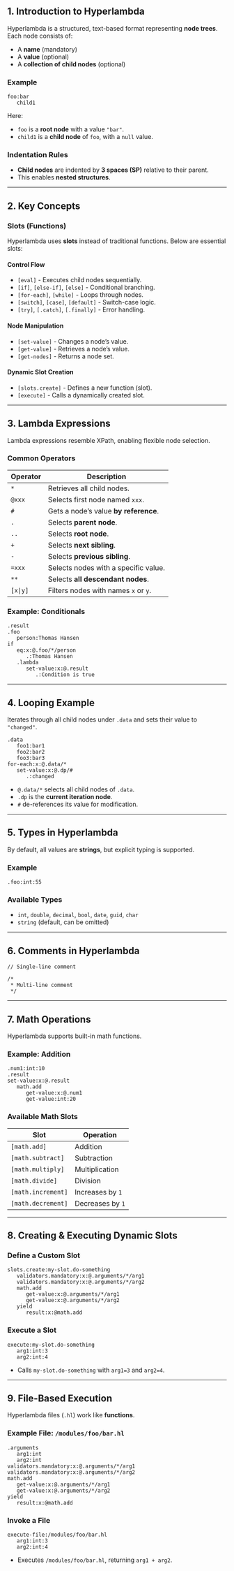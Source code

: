 ## **1. Introduction to Hyperlambda**
Hyperlambda is a structured, text-based format representing **node trees**. Each node consists of:
- A **name** (mandatory)
- A **value** (optional)
- A **collection of child nodes** (optional)

### **Example**
```hyperlambda
foo:bar
   child1
```
Here:
- `foo` is a **root node** with a value `"bar"`.
- `child1` is a **child node** of `foo`, with a `null` value.

### **Indentation Rules**
- **Child nodes** are indented by **3 spaces (SP)** relative to their parent.
- This enables **nested structures**.

---

## **2. Key Concepts**
### **Slots (Functions)**
Hyperlambda uses **slots** instead of traditional functions. Below are essential slots:

#### **Control Flow**
- `[eval]` - Executes child nodes sequentially.
- `[if]`, `[else-if]`, `[else]` - Conditional branching.
- `[for-each]`, `[while]` - Loops through nodes.
- `[switch]`, `[case]`, `[default]` - Switch-case logic.
- `[try]`, `[.catch]`, `[.finally]` - Error handling.

#### **Node Manipulation**
- `[set-value]` - Changes a node’s value.
- `[get-value]` - Retrieves a node’s value.
- `[get-nodes]` - Returns a node set.

#### **Dynamic Slot Creation**
- `[slots.create]` - Defines a new function (slot).
- `[execute]` - Calls a dynamically created slot.

---

## **3. Lambda Expressions**
Lambda expressions resemble XPath, enabling flexible node selection.

### **Common Operators**
| Operator | Description |
|----------|------------|
| `*` | Retrieves all child nodes. |
| `@xxx` | Selects first node named `xxx`. |
| `#` | Gets a node’s value **by reference**. |
| `.` | Selects **parent node**. |
| `..` | Selects **root node**. |
| `+` | Selects **next sibling**. |
| `-` | Selects **previous sibling**. |
| `=xxx` | Selects nodes with a specific value. |
| `**` | Selects **all descendant nodes**. |
| `[x\|y]` | Filters nodes with names `x` or `y`. |

### **Example: Conditionals**
```hyperlambda
.result
.foo
   person:Thomas Hansen
if
   eq:x:@.foo/*/person
      .:Thomas Hansen
   .lambda
      set-value:x:@.result
         .:Condition is true
```

---

## **4. Looping Example**
Iterates through all child nodes under `.data` and sets their value to `"changed"`.

```hyperlambda
.data
   foo1:bar1
   foo2:bar2
   foo3:bar3
for-each:x:@.data/*
   set-value:x:@.dp/#
      .:changed
```
- `@.data/*` selects all child nodes of `.data`.
- `.dp` is the **current iteration node**.
- `#` de-references its value for modification.

---

## **5. Types in Hyperlambda**
By default, all values are **strings**, but explicit typing is supported.

### **Example**
```hyperlambda
.foo:int:55
```
### **Available Types**
- `int`, `double`, `decimal`, `bool`, `date`, `guid`, `char`
- `string` (default, can be omitted)

---

## **6. Comments in Hyperlambda**
```hyperlambda
// Single-line comment

/*
 * Multi-line comment
 */
```

---

## **7. Math Operations**
Hyperlambda supports built-in math functions.

### **Example: Addition**
```hyperlambda
.num1:int:10
.result
set-value:x:@.result
   math.add
      get-value:x:@.num1
      get-value:int:20
```

### **Available Math Slots**
| Slot | Operation |
|------|-----------|
| `[math.add]` | Addition |
| `[math.subtract]` | Subtraction |
| `[math.multiply]` | Multiplication |
| `[math.divide]` | Division |
| `[math.increment]` | Increases by `1` |
| `[math.decrement]` | Decreases by `1` |

---

## **8. Creating & Executing Dynamic Slots**
### **Define a Custom Slot**
```hyperlambda
slots.create:my-slot.do-something
   validators.mandatory:x:@.arguments/*/arg1
   validators.mandatory:x:@.arguments/*/arg2
   math.add
      get-value:x:@.arguments/*/arg1
      get-value:x:@.arguments/*/arg2
   yield
      result:x:@math.add
```

### **Execute a Slot**
```hyperlambda
execute:my-slot.do-something
   arg1:int:3
   arg2:int:4
```
- Calls `my-slot.do-something` with `arg1=3` and `arg2=4`.

---

## **9. File-Based Execution**
Hyperlambda files (`.hl`) work like **functions**.

### **Example File: `/modules/foo/bar.hl`**
```hyperlambda
.arguments
   arg1:int
   arg2:int
validators.mandatory:x:@.arguments/*/arg1
validators.mandatory:x:@.arguments/*/arg2
math.add
   get-value:x:@.arguments/*/arg1
   get-value:x:@.arguments/*/arg2
yield
   result:x:@math.add
```
### **Invoke a File**
```hyperlambda
execute-file:/modules/foo/bar.hl
   arg1:int:3
   arg2:int:4
```
- Executes `/modules/foo/bar.hl`, returning `arg1 + arg2`.